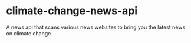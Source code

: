 # climate-change-news-api
A news api that scans various news websites to bring you the latest news on climate change.
